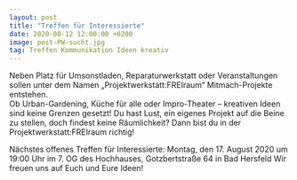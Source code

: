 ```yaml
---
layout: post
title: "Treffen für Interessierte"
date: 2020-08-12 12:00:00 +0200
image: post-PW-sucht.jpg
tag: Treffen Kommunikation Ideen kreativ
---
```

Neben Platz für Umsonstladen, Reparaturwerkstatt oder Veranstaltungen sollen unter dem Namen „Projektwerkstatt:FREIraum“ Mitmach-Projekte entstehen.  
Ob Urban-Gardening, Küche für alle oder Impro-Theater – kreativen Ideen sind keine Grenzen gesetzt!
Du hast Lust, ein eigenes Projekt auf die Beine zu stellen, doch findest keine Räumlichkeit? Dann bist du in der Projektwerkstatt:FREIraum richtig!

Nächstes offenes Treffen für Interessierte:
Montag, den 17. August 2020 um 19:00 Uhr im 7. OG des Hochhauses, Gotzbertstraße 64 in Bad Hersfeld
Wir freuen uns auf Euch und Eure Ideen!
